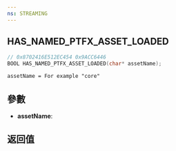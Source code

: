```yaml
---
ns: STREAMING
---
```

## HAS_NAMED_PTFX_ASSET_LOADED

```c
// 0x8702416E512EC454 0x9ACC6446
BOOL HAS_NAMED_PTFX_ASSET_LOADED(char* assetName);
```

```
assetName = For example "core"  
```

## 參數
* **assetName**: 

## 返回值
